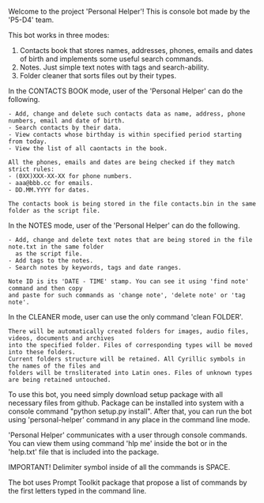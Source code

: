 Welcome to the project 'Personal Helper'! This is console bot made by the 'P5-D4' team.

This bot works in three modes:

1. Contacts book that stores names, addresses, phones, emails and dates of birth and implements some
   useful search commands.
2. Notes. Just simple text notes with tags and search-ability.
3. Folder cleaner that sorts files out by their types.

In the CONTACTS BOOK mode, user of the 'Personal Helper' can do the following.

    - Add, change and delete such contacts data as name, address, phone numbers, email and date of birth.
    - Search contacts by their data.
    - View contacts whose birthday is within specified period starting from today.
    - View the list of all caontacts in the book.

    All the phones, emails and dates are being checked if they match strict rules:
    - (0XX)XXX-XX-XX for phone numbers.
    - aaa@bbb.cc for emails.
    - DD.MM.YYYY for dates.

    The contacts book is being stored in the file contacts.bin in the same folder as the script file.

In the NOTES mode, user of the 'Personal Helper' can do the following.

    - Add, change and delete text notes that are being stored in the file note.txt in the same folder
      as the script file.
    - Add tags to the notes.
    - Search notes by keywords, tags and date ranges.

    Note ID is its 'DATE - TIME' stamp. You can see it using 'find note' command and then copy
    and paste for such commands as 'change note', 'delete note' or 'tag note'.

In the CLEANER mode, user can use the only command 'clean FOLDER'.

    There will be automatically created folders for images, audio files, videos, documents and archives
    into the specified folder. Files of corresponding types will be moved into these folders.
    Current folders structure will be retained. All Cyrillic symbols in the names of the files and
    folders will be trnsliterated into Latin ones. Files of unknown types are being retained untouched.

To use this bot, you need simply download setup package with all necessary files from github.
Package can be installed into system with a console command "python setup.py install". After that,
you can run the bot using 'personal-helper' command in any place in the command line mode.

'Personal Helper' communicates with a user through console commands. You can view them using command
'hlp me' inside the bot or in the 'help.txt' file that is included into the package.

IMPORTANT! Delimiter symbol inside of all the commands is SPACE.

The bot uses Prompt Toolkit package that propose a list of commands by the first letters typed in
the command line.

